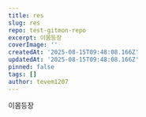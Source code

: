 ```yaml
---
title: res
slug: res
repo: test-gitmon-repo
excerpt: 이몸등장
coverImage: ''
createdAt: '2025-08-15T09:48:08.166Z'
updatedAt: '2025-08-15T09:48:08.166Z'
pinned: false
tags: []
author: tevem1207
---
```

이몸등장
